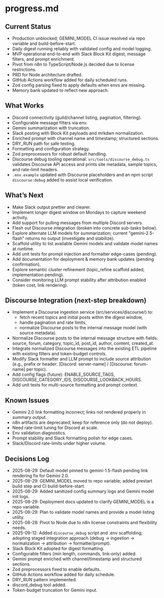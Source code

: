 # progress.md

## Current Status
- Production unblocked; GEMINI_MODEL CI issue resolved via repo variable and build-before-start.
- Daily digest running reliably with validated config and model logging.
- MVP operational end-to-end with Slack Block Kit digest, message filters, and prompt enrichment.
- Pivot from n8n to TypeScript/Node.js decided due to license restrictions.
- PRD for Node architecture drafted.
- GitHub Actions workflow added for daily scheduled runs.
- Zod config parsing fixed to apply defaults when envs are missing.
- Memory bank updated to reflect new approach.

## What Works
- Discord connectivity (guild/channel listing, pagination, filtering).
- Configurable message filters via env.
- Gemini summarization with truncation.
- Slack posting with Block Kit payloads and mrkdwn normalization.
- Enriched prompt with channel name and timestamp; structured sections.
- DRY_RUN path for safe testing.
- Formatting and configuration strategy.
- Zod preprocessors for robust default handling.
- Discourse debug tooling operational: `src/tools/discourse_debug.ts` validates Discourse API access and prints site metadata, sample topics, and rate-limit headers.
- `.env.example` updated with Discourse placeholders and an npm script `discourse:debug` added to assist local verification.

## What’s Next
- Make Slack output prettier and clearer.
- Implement longer digest window on Mondays to capture weekend activity.
- Add support for pulling messages from multiple Discord servers.
- Flesh out Discourse integration (broken into concrete sub-tasks below).
- Explore alternate LLM models for summarization; current "gemini-2.5-flash" returns no output (investigate and stabilize).
- Scaffold utility to list available Gemini models and validate model names at runtime.
- Add unit tests for prompt injection and formatter edge-cases (pending).
- Add documentation for deployment & memory bank updates (pending confirmation).
- Explore semantic cluster refinement (topic_refine scaffold added; implementation pending).
- Consider monitoring LLM prompt stability after attribution enabled (token cost, link rendering).

## Discourse Integration (next-step breakdown)
- Implement a Discourse ingestion service (src/services/discourse/) to:
  - fetch recent topics and initial posts within the digest window,
  - handle pagination and rate limits,
  - normalize Discourse posts to the internal message model (with source metadata).
- Normalize Discourse posts to the internal message structure with fields: source, forum, category, topic_id, post_id, author, content, created_at.
- Integrate normalized Discourse messages into the existing ETL pipeline with existing filters and token-budget controls.
- Modify Slack formatter and LLM prompt to include source attribution (e.g., prefix or header: [Discord: server-name] / [Discourse: forum-name] per topic).
- Add config flags (future): ENABLE_SOURCE_TAGS, DISCOURSE_CATEGORY_IDS, DISCOURSE_LOOKBACK_HOURS.
- Add unit tests for multi-source formatting and prompt context.

## Known Issues
- Gemini 2.0 link formatting incorrect; links not rendered properly in summary output.
- n8n artifacts are deprecated; keep for reference only (do not deploy).
- Need rate-limit tuning for Discord at scale.
- Env validation diagnostics.
- Prompt stability and Slack formatting polish for edge cases.
- Slack/Discord rate-limits under higher volume.

## Decisions Log
- 2025-08-29: Default model pinned to gemini-1.5-flash pending link rendering fix for Gemini 2.0.
- 2025-08-29: GEMINI_MODEL moved to repo variable; added prestart build step and CI build-before-start.
- 2025-08-29: Added sanitized config summary logs and Gemini model init logs.
- 2025-08-29: Deployment docs updated to clarify GEMINI_MODEL is a repo variable.
- 2025-08-29: Plan to validate model names and provide a model listing utility.
- 2025-08-28: Pivot to Node due to n8n license constraints and flexibility needs.
- 2025-09-12: Added `discourse_debug` script and .env scaffolding; adopting staged integration approach (debug → ingestion → normalization → attribution → formatter/prompt).
- Slack Block Kit adopted for digest formatting.
- Configurable filters (min length, commands, link-only) added.
- Gemini prompt enriched with channel/timestamp and structured sections.
- Zod preprocessors fixed to enable defaults.
- GitHub Actions workflow added for daily schedule.
- DRY_RUN pattern implemented.
- discord_debug tool added.
- Token-budget truncation for Gemini input.
